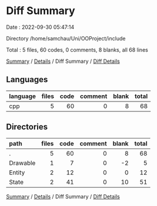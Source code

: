 # Diff Summary

Date : 2022-09-30 05:47:14

Directory /home/samchau/Uni/OOProject/include

Total : 5 files,  60 codes, 0 comments, 8 blanks, all 68 lines

[Summary](results.md) / [Details](details.md) / Diff Summary / [Diff Details](diff-details.md)

## Languages
| language | files | code | comment | blank | total |
| :--- | ---: | ---: | ---: | ---: | ---: |
| cpp | 5 | 60 | 0 | 8 | 68 |

## Directories
| path | files | code | comment | blank | total |
| :--- | ---: | ---: | ---: | ---: | ---: |
| . | 5 | 60 | 0 | 8 | 68 |
| Drawable | 1 | 7 | 0 | -2 | 5 |
| Entity | 2 | 12 | 0 | 0 | 12 |
| State | 2 | 41 | 0 | 10 | 51 |

[Summary](results.md) / [Details](details.md) / Diff Summary / [Diff Details](diff-details.md)